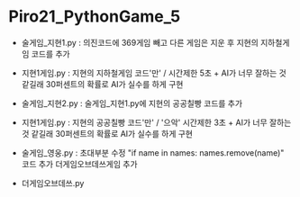 # Piro21_PythonGame_5

- 술게임_지현1.py : 의진코드에 369게임 빼고 다른 게임은 지운 후 지현의 지하철게임 코드를 추가
- 지현1게임.py : 지현의 지하철게임 코드'만' / 시간제한 5초 + AI가 너무 잘하는 것 같길래 30퍼센트의 확률로 AI가 실수를 하게 구현
  
- 술게임_지현2.py : 술게임_지현1.py에 지현의 공공칠빵 코드를 추가
- 지현1게임.py : 지현의 공공칠빵 코드'만' / '으악' 시간제한 3초 + AI가 너무 잘하는 것 같길래 30퍼센트의 확률로 AI가 실수를 하게 구현


- 술게임_영웅.py : 초대부분 수정 
"if name in names:
        names.remove(name)" 코드 추가
더게임오브데쓰게임 추가

- 더게임오브데쓰.py 
